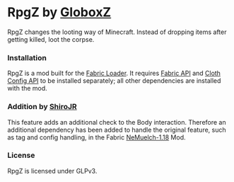 # RpgZ by [GloboxZ](https://github.com/Globox1997)
RpgZ changes the looting way of Minecraft. Instead of dropping items after getting killed, loot the corpse.

### Installation
RpgZ is a mod built for the [Fabric Loader](https://fabricmc.net/). It requires [Fabric API](https://www.curseforge.com/minecraft/mc-mods/fabric-api) and [Cloth Config API](https://www.curseforge.com/minecraft/mc-mods/cloth-config) to be installed separately; all other dependencies are installed with the mod.

### Addition by [ShiroJR](https://github.com/JR1811)
This feature adds an additional check to the Body interaction. Therefore an additional dependency has been added to handle the original feature, such as tag and config handling, in the Fabric [NeMuelch-1.18](https://github.com/JR1811/NeMuelch-1.18) Mod.

### License
RpgZ is licensed under GLPv3.

